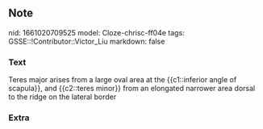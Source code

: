 ## Note
nid: 1661020709525
model: Cloze-chrisc-ff04e
tags: GSSE::!Contributor::Victor_Liu
markdown: false

### Text
Teres major arises from a large oval area at the {{c1::inferior angle of scapula}}, and {{c2::teres minor}} from an elongated narrower area dorsal to the ridge on the lateral border

### Extra

